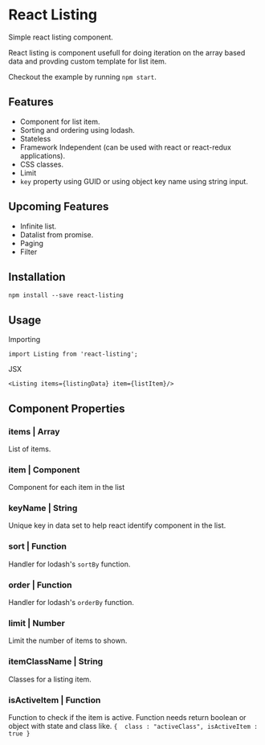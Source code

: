 # React Listing
Simple react listing component.

React listing is component usefull for doing iteration on the array based data and provding custom template for list item. 

Checkout the example by running `npm start`. 

## Features 
* Component for list item.
* Sorting and ordering using lodash.
* Stateless
* Framework Independent (can be used with react or react-redux applications).
* CSS classes.
* Limit
* `key` property using GUID or using object key name using string input.


## Upcoming Features
* Infinite list.
* Datalist from promise.
* Paging
* Filter

## Installation

`npm install --save react-listing`

## Usage 

Importing

`
 import Listing from 'react-listing';
`

JSX 

`<Listing items={listingData} item={listItem}/>`


## Component Properties

### items | Array

List of items. 

### item | Component

Component for each item in the list

### keyName | String

Unique key in data set to help react identify component in the list.

### sort | Function

Handler for lodash's `sortBy` function. 

### order | Function

Handler for lodash's `orderBy` function.

### limit | Number

Limit the number of items to shown.

### itemClassName | String

Classes for a listing item.

### isActiveItem | Function

Function to check if the item is active. Function needs return boolean or object with state and class like. `{  class : "activeClass", isActiveItem : true }`

